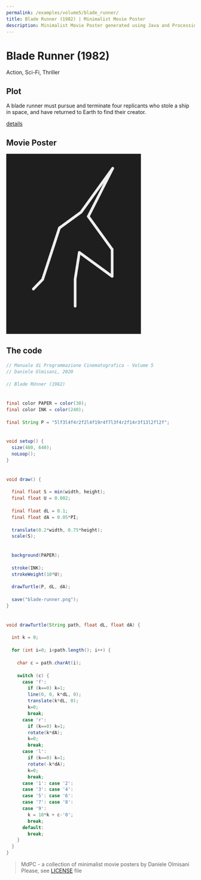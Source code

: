 ```yaml
---
permalink: /examples/volume5/blade_runner/
title: Blade Runner (1982) | Minimalist Movie Poster
description: Minimalist Movie Poster generated using Java and Processing.
---
```


# Blade Runner (1982)

Action, Sci-Fi, Thriller

## Plot
A blade runner must pursue and terminate four replicants who stole a ship in space, and have returned to Earth to find their creator.

[details](https://www.imdb.com/title/tt0083658/)

## Movie Poster
<img src="blade-runner.png"  width="360px" title="Blade Runner">


## The code
```java
// Manuale di Programmazione Cinematografica - Volume 5
// Daniele Olmisani, 2020

// Blade RUnner (1982)


final color PAPER = color(30);
final color INK = color(240);

final String P = "5lf3l4f4r2f2l4f19r4f7l3f4r2f14r3f13l2fl2f";


void setup() {
  size(480, 640);
  noLoop();
}


void draw() {
  
  final float S = min(width, height);
  final float U = 0.002;
  
  final float dL = 0.1;
  final float dA = 0.05*PI;
  
  translate(0.2*width, 0.75*height);
  scale(S);
  
  
  background(PAPER);
  
  stroke(INK);
  strokeWeight(10*U);
  
  drawTurtle(P, dL, dA);
  
  save("blade-runner.png");
}


void drawTurtle(String path, float dL, float dA) {
  
  int k = 0;
  
  for (int i=0; i<path.length(); i++) {
    
    char c = path.charAt(i);
    
    switch (c) {
      case 'f':
        if (k==0) k=1;
        line(0, 0, k*dL, 0);
        translate(k*dL, 0);
        k=0;
        break;
      case 'r':
        if (k==0) k=1;
        rotate(k*dA);
        k=0;
        break;
      case 'l':
        if (k==0) k=1;
        rotate(-k*dA);
        k=0;
        break;
      case '1': case '2': 
      case '3': case '4':
      case '5': case '6':
      case '7': case '8':
      case '9':
        k = 10*k + c-'0'; 
        break;
      default:
        break;
    }
  }
}

```

> MdPC - a collection of minimalist movie posters
> by Daniele Olmisani
> Please, see [LICENSE](../../../LICENSE) file

